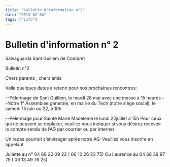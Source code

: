 ```yaml
---
title: "bulletin d'information n°2"
date: "2013-02-04"
tags: ["info"]
---
```


# Bulletin d'information n° 2

Salvaguarda Sant Guillem de Combret

Bulletin n°2

Chers parents , chers amis

Voilà quelques dates à retenir pour nos prochaines rencontres:

--Pélerinage de Sant Guillem, le mardi 28 mai avec une messe à 15 heures --Notre 1° Assemblée générale, en mairie du Tech (notre siège social), le samedi 15 juin ou 22, à 10h

--Pèlerinage pour Sainte Marie Madeleine le lundi 22juillet à 15h Pour ceux qui ne peuvent se déplacer, veuillez nous indiquer si vous désirez recevoir le compte-rendu de l’AG par courrier ou par internet

Un repas pourrait s’envisager après notre AG: Veuillez vous inscrire en appelant

Juliette au n° 04 68 22 09 22 ( 06 10 26 23 75)
Ou
Laurence au 04 68 39 87 75 ( 06 13 49 76 25)
